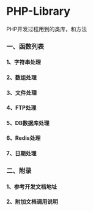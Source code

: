 # PHP-Library
PHP开发过程用到的类库，和方法

### 一、函数列表

#### 1、字符串处理

#### 2、数组处理

#### 3、文件处理

#### 4、FTP处理

#### 5、DB数据库处理

#### 6、Redis处理

#### 7、日期处理

### 二、附录

#### 1、参考开发文档地址

#### 2、附加文档调用说明

